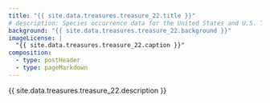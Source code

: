 ```yaml
---
title: "{{ site.data.treasures.treasure_22.title }}"
# description: Species occurrence data for the United States and U.S. Territories.
background: "{{ site.data.treasures.treasure_22.background }}"
imageLicense: |
  "{{ site.data.treasures.treasure_22.caption }}"
composition:
  - type: postHeader
  - type: pageMarkdown
---
```


{{ site.data.treasures.treasure_22.description }}